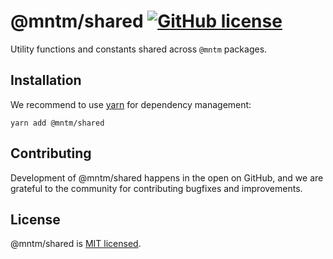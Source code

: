 # @mntm/shared [![GitHub license](https://img.shields.io/badge/license-MIT-blue.svg)](https://github.com/maxi-team/shared/blob/master/LICENSE)

Utility functions and constants shared across `@mntm` packages.

## Installation

We recommend to use [yarn](https://classic.yarnpkg.com/en/docs/install/) for dependency management:

```shell
yarn add @mntm/shared
```

## Contributing

Development of @mntm/shared happens in the open on GitHub, and we are grateful to the community for contributing bugfixes and improvements.

## License

@mntm/shared is [MIT licensed](./LICENSE).
